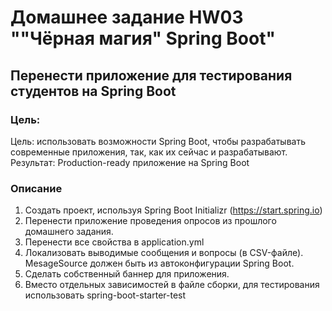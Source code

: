 # Домашнее задание HW03 ""Чёрная магия" Spring Boot"

## Перенести приложение для тестирования студентов на Spring Boot

### Цель:
Цель: использовать возможности Spring Boot, чтобы разрабатывать современные приложения, так, как их сейчас и разрабатывают.
Результат: Production-ready приложение на Spring Boot

### Описание
1. Создать проект, используя Spring Boot Initializr (https://start.spring.io)
2. Перенести приложение проведения опросов из прошлого домашнего задания.
3. Перенести все свойства в application.yml
4. Локализовать выводимые сообщения и вопросы (в CSV-файле). MesageSource должен быть из автоконфигурации Spring Boot.
5. Сделать собственный баннер для приложения.
6. Вместо отдельных зависимостей в файле сборки, для тестирования использовать spring-boot-starter-test

